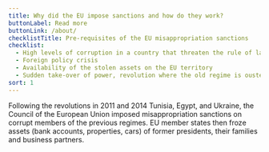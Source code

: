 ```yaml
---
title: Why did the EU impose sanctions and how do they work?
buttonLabel: Read more
buttonLink: /about/
checklistTitle: Pre-requisites of the EU misappropriation sanctions
checklist:
  - High levels of corruption in a country that threaten the rule of law
  - Foreign policy crisis
  - Availability of the stolen assets on the EU territory
  - Sudden take-over of power, revolution where the old regime is ousted
sort: 1
---
```

Following the revolutions in 2011 and 2014 Tunisia, Egypt, and Ukraine, the
Council of the European Union imposed misappropriation sanctions on corrupt
members of the previous regimes. EU member states then froze assets
(bank accounts, properties, cars) of former presidents, their families and
business partners.
